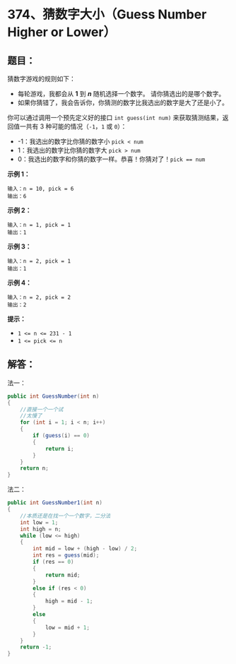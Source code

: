 # 374、猜数字大小（Guess Number Higher or Lower）

## 题目：

猜数字游戏的规则如下：

- 每轮游戏，我都会从 **1** 到 ***n*** 随机选择一个数字。 请你猜选出的是哪个数字。
- 如果你猜错了，我会告诉你，你猜测的数字比我选出的数字是大了还是小了。

你可以通过调用一个预先定义好的接口 `int guess(int num)` 来获取猜测结果，返回值一共有 3 种可能的情况（`-1`，`1` 或 `0`）：

- -1：我选出的数字比你猜的数字小 `pick < num`
- 1：我选出的数字比你猜的数字大 `pick > num`
- 0：我选出的数字和你猜的数字一样。恭喜！你猜对了！`pick == num`

 

**示例 1：**

```
输入：n = 10, pick = 6
输出：6
```

**示例 2：**

```
输入：n = 1, pick = 1
输出：1
```

**示例 3：**

```
输入：n = 2, pick = 1
输出：1
```

**示例 4：**

```
输入：n = 2, pick = 2
输出：2
```

 

**提示：**

- `1 <= n <= 231 - 1`
- `1 <= pick <= n`

## 解答：

法一：

```csharp
public int GuessNumber(int n)
{
    //直接一个一个试
    //太慢了
    for (int i = 1; i < n; i++)
    {
        if (guess(i) == 0)
        {
            return i;
        }
    }
    return n;
}
```

法二：

```csharp
public int GuessNumber1(int n)
{
    //本质还是在找一个一个数字，二分法
    int low = 1;
    int high = n;
    while (low <= high) 
    {
        int mid = low + (high - low) / 2;
        int res = guess(mid);
        if (res == 0)
        {
            return mid;
        }
        else if (res < 0) 
        {
            high = mid - 1;
        }
        else
        {
            low = mid + 1;
        }
    }
    return -1;
}
```

